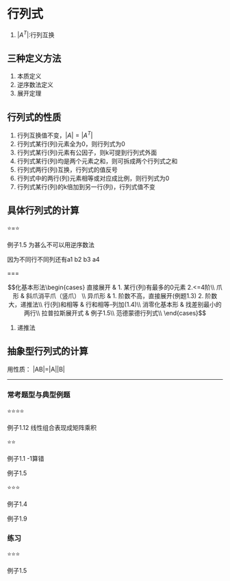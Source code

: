 # 行列式

1. $|A^T|$:行列互换

## 三种定义方法

1. 本质定义
2. 逆序数法定义
3. 展开定理

## 行列式的性质

1. 行列互换值不变，$|A| = |A^T|$
2. 行列式某行(列)元素全为0，则行列式为0
3. 行列式某行(列)元素有公因子，则k可提到行列式外面
4. 行列式某行(列)均是两个元素之和，则可拆成两个行列式之和
5. 行列式两行(列)互换，行列式的值反号
6. 行列式中的两行(列)元素相等或对应成比例，则行列式为0
7. 行列式某行(列)的k倍加到另一行(列)，行列式值不变

## 具体行列式的计算

⭐=⭐

例子1.5 为甚么不可以用逆序数法

因为不同行不同列还有a1 b2 b3 a4

===

$$化基本形法\begin{cases}
直接展开 & 1. 某行(列)有最多的0元素 2.<=4阶\\
爪形 & 斜爪消平爪（竖爪） \\
异爪形 & 1. 阶数不高，直接展开(例题1.3) 2. 阶数大，递推法\\
行(列)和相等 & 行和相等-列加(1.4)\\
消零化基本形 & 找差别最小的两行\\
拉普拉斯展开式 & 例子1.5\\
范德蒙德行列式\\
\end{cases}$$

1. 递推法

## 抽象型行列式的计算

用性质： |AB|=|A||B|

---

### 常考题型与典型例题

⭐⭐⭐⭐

例子1.12 线性组合表现成矩阵乘积

⭐⭐

例子1.1 -1算错

例子1.5

⭐⭐⭐

例子1.4

例子1.9

### 练习

⭐⭐⭐

例子1.5
